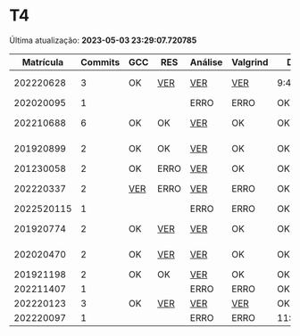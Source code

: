 # T4
Última atualização: **2023-05-03 23:29:07.720785**

|  Matrícula | Commits | GCC |  RES |  Análise |  Valgrind |  Data |  Duração | 
|---|---|---|---|---|---|---|---|
|  202220628 |  3 |  OK |  [VER](./relatorios/202220628/T4/resposta.txt) |   [VER](./relatorios/202220628/T4/report.html) |  [VER](./relatorios/202220628/T4/valgrind.txt) |  9:48:31 |  18 days, 20:22:38 | 
|  202020095 |  1 |   |   |   ERRO |  ERRO |  OK |  nada | 
|  202210688 |  6 |  OK |  OK |   [VER](./relatorios/202210688/T4/report.html) |  OK |  OK |  10 days, 16:05:38 | 
|  201920899 |  2 |  OK |  OK |   [VER](./relatorios/201920899/T4/report.html) |  OK |  OK |  3 days, 3:09:35 | 
|  201230058 |  2 |  OK |  ERRO |   [VER](./relatorios/201230058/T4/report.html) |  OK |  OK |  4:02:33 | 
|  202220337 |  2 |  [VER](./relatorios/202220337/T4/compilador.txt) |  ERRO |   [VER](./relatorios/202220337/T4/report.html) |  ERRO |  OK |  7 days, 7:19:42 | 
|  2022520115 |  1 |   |   |   ERRO |  ERRO |  OK |  nada | 
|  201920774 |  2 |  OK |  [VER](./relatorios/201920774/T4/resposta.txt) |   [VER](./relatorios/201920774/T4/report.html) |  OK |  OK |  6 days, 15:22:10 | 
|  202020470 |  2 |  OK |  [VER](./relatorios/202020470/T4/resposta.txt) |   [VER](./relatorios/202020470/T4/report.html) |  OK |  OK |  5 days, 23:13:56 | 
|  201921198 |  2 |  OK |  OK |   [VER](./relatorios/201921198/T4/report.html) |  OK |  OK |  0:01:20 | 
|  202211407 |  1 |   |   |   ERRO |  ERRO |  OK |  nada | 
|  202220123 |  3 |  OK |  [VER](./relatorios/202220123/T4/resposta.txt) |   [VER](./relatorios/202220123/T4/report.html) |  [VER](./relatorios/202220123/T4/valgrind.txt) |  OK |  7:26:46 | 
|  202220097 |  1 |   |   |   ERRO |  ERRO |  11:43:03 |  nada | 
